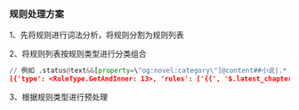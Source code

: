 ### 规则处理方案

1、先将规则进行词法分析，将规则分割为规则列表

2、将规则列表按规则类型进行分类组合

```python
// 例如 .status@text&&[property=\"og:novel:category\"]@content##小说|.*：|\\s.*
[{'type': <RuleType.GetAndInner: 13>, 'rules': ['{{', '$.latest_chapter_title', '}}', '·', '{{', "java.timeFormat(java.getString('$.update_time')*1000)", '}}']}]
```

3、根据规则类型进行预处理
